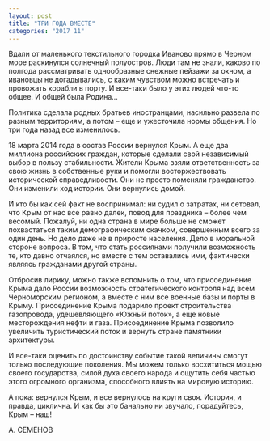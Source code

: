 ```yaml
---
layout: post
title: "ТРИ ГОДА ВМЕСТЕ"
categories: "2017 11"
---
```


Вдали от маленького текстильного городка Иваново прямо в Черном море раскинулся солнечный полуостров. Люди там не знали, каково по полгода рассматривать однообразные снежные пейзажи за окном, а ивановцы не догадывались, с каким чувством можно встречать и провожать корабли в порту. И все-таки было у этих людей что-то общее. И общей была Родина…

Политика сделала родных братьев иностранцами, насильно развела по разным территориям, а потом – еще и ужесточила нормы общения. Но три года назад все изменилось.

18 марта 2014 года в состав России вернулся Крым. А еще два миллиона российских граждан, которые сделали свой независимый выбор в пользу стабильности. Жители Крыма взяли ответственность за свою жизнь в собственные руки и помогли восторжествовать исторической справедливости. Они не просто поменяли гражданство. Они изменили ход истории. Они вернулись домой.

И кто бы как сей факт не воспринимал: ни судил о затратах, ни сетовал, что Крым от нас все равно далек, повод для праздника – более чем весомый. Пожалуй, ни одна страна в мире больше не сможет похвастаться таким демографическим скачком, совершенным всего за один день. Но дело даже не в приросте населения. Дело в моральной стороне вопроса. В том, что стать россиянами получили возможность те, кто давно отчаялся, но вместе с тем оставались ими, фактически являясь гражданами другой страны.

Отбросив лирику, можно также вспомнить о том, что присоединение Крыма дало России возможность стратегического контроля над всем Черноморским регионом, а вместе с ним все военные базы и порты в Крыму. Присоединение Крыма подарило проект строительства газопровода, удешевляющего «Южный поток», а еще новые месторождения нефти и газа. Присоединение Крыма позволило увеличить туристический поток и вернуть стране памятники архитектуры.

И все-таки оценить по достоинству событие такой величины смогут только последующие поколения. Мы можем только восхититься мощью своего государства, силой духа своего народа и ощутить себя частью этого огромного организма, способного влиять на мировую историю.

А пока: вернулся Крым, и все вернулось на круги своя. История, и правда, циклична. И как бы это банально ни звучало, порадуйтесь, Крым – наш!

А. СЕМЕНОВ


